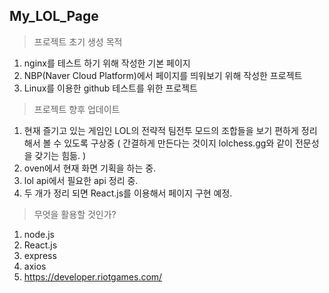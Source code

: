 ## My_LOL_Page

> 프로젝트 초기 생성 목적
1. nginx를 테스트 하기 위해 작성한 기본 페이지
2. NBP(Naver Cloud Platform)에서 페이지를 띄워보기 위해 작성한 프로젝트
3. Linux를 이용한 github 테스트를 위한 프로젝트

> 프로젝트 향후 업데이트
1. 현재 즐기고 있는 게임인 LOL의 전략적 팀전투 모드의 조합들을 보기 편하게 정리해서 볼 수 있도록 구상중
   ( 간결하게 만든다는 것이지 lolchess.gg와 같이 전문성을 갖기는 힘듦. )
2. oven에서 현재 화면 기획을 하는 중.
3. lol api에서 필요한 api 정리 중.
3. 두 개가 정리 되면 React.js를 이용해서 페이지 구현 예정.

> 무엇을 활용할 것인가?
1. node.js
2. React.js
3. express
4. axios
5. https://developer.riotgames.com/
